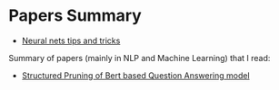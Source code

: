 # Papers Summary
* [Neural nets tips and tricks](https://github.com/manas1iitr/PapersSummary/blob/master/NeuralNetsTipsAndTricks)

Summary of papers (mainly in NLP and Machine Learning) that I read:

* [Structured Pruning of Bert based Question Answering model](https://github.com/manas1iitr/PapersSummary/blob/master/Structured%20Pruning%20of%20a%20BERT-based%20Question%20Answering%20Model)
